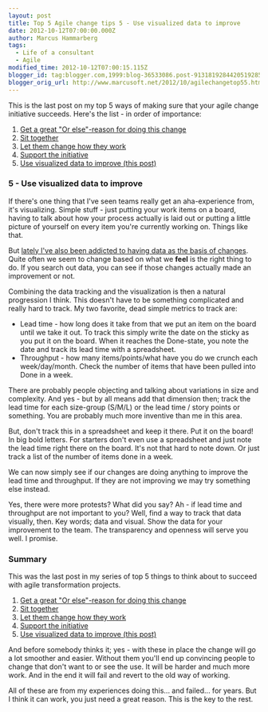 ```yaml
---
layout: post
title: Top 5 Agile change tips 5 - Use visualized data to improve
date: 2012-10-12T07:00:00.000Z
author: Marcus Hammarberg
tags:
  - Life of a consultant
  - Agile
modified_time: 2012-10-12T07:00:15.115Z
blogger_id: tag:blogger.com,1999:blog-36533086.post-9131819284420519285
blogger_orig_url: http://www.marcusoft.net/2012/10/agilechangetop55.html
---
```


This is the last post on my top 5 ways of making sure that your agile change initiative succeeds. Here's the list - in order of importance:

1. [Get a great "Or else"-reason for doing this change](http://www.marcusoft.net/2012/10/agilechangetop51.html)
2. [Sit together](http://www.marcusoft.net/2012/10/agilechangetop52.html)
3. [Let them change how they work](http://www.marcusoft.net/2012/10/agilechangetop53.html)
4. [Support the initiative](http://www.marcusoft.net/2012/10/agilechangetop54.html)
5. [Use visualized data to improve (this post)](http://www.marcusoft.net/2012/10/agilechangetop55.html)

### 5 - Use visualized data to improve

If there's one thing that I've seen teams really get an aha-experience from, it's visualizing. Simple stuff - just putting your work items on a board, having to talk about how your process actually is laid out or putting a little picture of yourself on every item you're currently working on. Things like that.

But [lately I've also been addicted to having data as the basis of changes](http://www.marcusoft.net/2012/09/simple-where-do-we-spend-our-time.html). Quite often we seem to change based on what we **feel** is the right thing to do. If you search out data, you can see if those changes actually made an improvement or not.

Combining the data tracking and the visualization is then a natural progression I think. This doesn't have to be something complicated and really hard to track. My two favorite, dead simple metrics to track are:

- Lead time - how long does it take from that we put an item on the board until we take it out. To track this simply write the date on the sticky as you put it on the board. When it reaches the Done-state, you note the date and track its lead time with a spreadsheet.
- Throughput - how many items/points/what have you do we crunch each week/day/month. Check the number of items that have been pulled into Done in a week.

There are probably people objecting and talking about variations in size and complexity. And yes - but by all means add that dimension then; track the lead time for each size-group (S/M/L) or the lead time / story points or something. You are probably much more inventive than me in this area.

But, don't track this in a spreadsheet and keep it there. Put it on the board! In big bold letters. For starters don't even use a spreadsheet and just note the lead time right there on the board. It's not that hard to note down. Or just track a list of the number of items done in a week.

We can now simply see if our changes are doing anything to improve the lead time and throughput. If they are not improving we may try something else instead.

Yes, there were more protests? What did you say? Ah - if lead time and throughput are not important to you? Well, find a way to track that data visually, then. Key words; data and visual. Show the data for your improvement to the team. The transparency and openness will serve you well. I promise.

### Summary

This was the last post in my series of top 5 things to think about to succeed with agile transformation projects.

1. [Get a great "Or else"-reason for doing this change](http://www.marcusoft.net/2012/10/agilechangetop51.html)
2. [Sit together](http://www.marcusoft.net/2012/10/agilechangetop52.html)
3. [Let them change how they work](http://www.marcusoft.net/2012/10/agilechangetop53.html)
4. [Support the initiative](http://www.marcusoft.net/2012/10/agilechangetop54.html)
5. [Use visualized data to improve (this post)](http://www.marcusoft.net/2012/10/agilechangetop55.html)

And before somebody thinks it; yes - with these in place the change will go a lot smoother and easier. Without them you'll end up convincing people to change that don't want to or see the use. It will be harder and much more work. And in the end it will fail and revert to the old way of working.

All of these are from my experiences doing this... and failed... for years. But I think it can work, you just need a great reason. This is the key to the rest.

